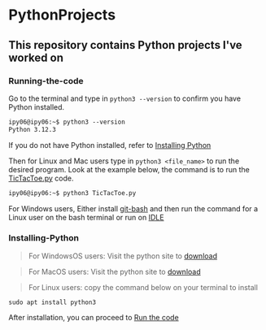 # PythonProjects

## This repository contains Python projects I've worked on

### Running-the-code

Go to the terminal and type in `python3 --version` to confirm you have Python installed.
```md
ipy06@ipy06:~$ python3 --version
Python 3.12.3
```
If you do not have Python installed, refer to [Installing Python](#Installing-Python)

Then for Linux and Mac users type in `python3 <file_name>` to run the desired program. Look at the example below, the command is to run the <a href="https://github.com/ipy06/PythonProjects/blob/main/TicTacToe.py">TicTacToe.py</a> code.
```md
ipy06@ipy06:~$ python3 TicTacToe.py
```
For Windows users, Either install [git-bash](https://git-scm.com/downloads) and then run the command for a Linux user on the bash terminal or run on [IDLE](https://www.python.org/downloads/)


### Installing-Python
> For WindowsOS users:
Visit the python site to [download](https://www.python.org/downloads/)

> For MacOS users:
Visit the python site to [download](https://www.python.org/downloads/)

> For Linux users: copy the command below on your terminal to install
```
sudo apt install python3
```
After installation, you can proceed to [Run the code](#Running-the-code)

